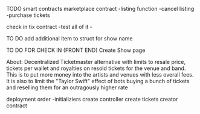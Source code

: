 TODO smart contracts
marketplace contract
    -listing function
    -cancel listing
    -purchase tickets
    
check in tix contract
    -test all of it
    -

TO DO
    add additional item to struct for show name


TO DO FOR CHECK IN (FRONT END)
Create Show page


About:
Decentralized Ticketmaster alternative with limits to resale price, tickets per wallet and royalties on resold tickets for the venue and band. This is to put more money into the artists and venues with less overall fees. It is also to limit the "Taylor Swift" effect of bots buying a bunch of tickets and reselling them for an outragously higher rate

deployment order
-initializiers 
    create controller
    create tickets
creator contract
